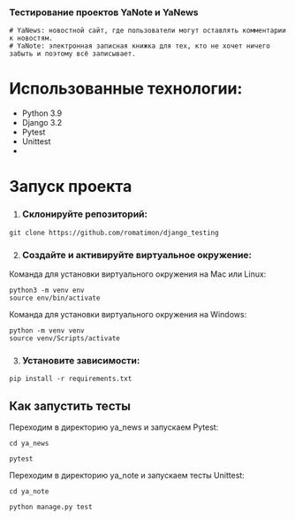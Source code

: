 ### Тестирование проектов YaNote и YaNews
```
# YaNews: новостной сайт, где пользователи могут оставлять комментарии к новостям.
# YaNote: электронная записная книжка для тех, кто не хочет ничего забыть и поэтому всё записывает. 
```
# Использованные технологии:
- Python 3.9
- Django 3.2
- Pytest
- Unittest
- 
# Запуск проекта
1. ### Склонируйте репозиторий:
```
git clone https://github.com/romatimon/django_testing
```

2. ### Создайте и активируйте виртуальное окружение:
Команда для установки виртуального окружения на Mac или Linux:
```
python3 -m venv env
source env/bin/activate
```

Команда для установки виртуального окружения на Windows:
```
python -m venv venv
source venv/Scripts/activate
```

3. ### Установите зависимости:
```
pip install -r requirements.txt
```

## Как запустить тесты

Переходим в директорию ya_news и запускаем Pytest:

```
cd ya_news

pytest
```

Переходим в директорию ya_note и запускаем тесты Unittest:

```
cd ya_note

python manage.py test
```
